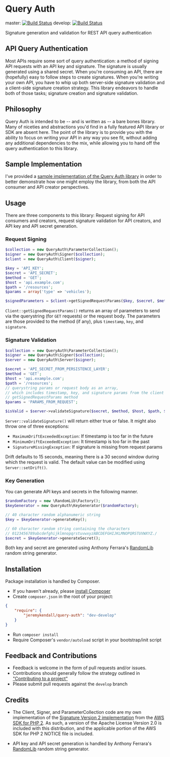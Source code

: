 # Query Auth

master: [![Build Status](https://travis-ci.org/jeremykendall/query-auth.png?branch=master)](https://travis-ci.org/jeremykendall/query-auth) develop: [![Build Status](https://travis-ci.org/jeremykendall/query-auth.png?branch=develop)](https://travis-ci.org/jeremykendall/query-auth)

Signature generation and validation for REST API query authentication

## API Query Authentication

Most APIs require some sort of query authentication: a method of signing API
requests with an API key and signature.  The signature is usually generated
using a shared secret.  When you're consuming an API, there are (hopefully) easy
to follow steps to create signatures. When you're writing your own API, you
have to whip up both server-side signature validation and a client-side
signature creation strategy. This library endeavors to handle both of those
tasks; signature creation and signature validation.

## Philosophy

Query Auth is intended to be -- and is written as -- a bare bones library.  Many of
niceties and abstractions you'd find in a fully featured API library or SDK are
absent here.  The point of the library is to provide you with the ability to
focus on writing your API in any way you see fit, without adding any additional
dependencies to the mix, while allowing you to hand off the query authentication
to this library.


## Sample Implementation

I've provided a [sample implementation of the Query Auth library](https://github.com/jeremykendall/query-auth-impl) 
in order to better demonstrate how one might employ the library, from both the
API consumer and API creator perspectives.

## Usage

There are three components to this library: Request signing for API consumers
and creators, request signature validation for API creators, and API key and
API secret generation.

### Request Signing

``` php
$collection = new QueryAuth\ParameterCollection();
$signer = new QueryAuth\Signer($collection);
$client = new QueryAuth\Client($signer);

$key = 'API_KEY';
$secret = 'API_SECRET';
$method = 'GET';
$host = 'api.example.com';
$path = '/resources';
$params = array('type' => 'vehicles');

$signedParameters = $client->getSignedRequestParams($key, $secret, $method, $host, $path, $params);
```

`Client::getSignedRequestParams()` returns an array of parameters to send via
the querystring (for `GET` requests) or the request body. The parameters are
those provided to the method (if any), plus `timestamp`, `key`, and `signature`.

### Signature Validation

``` php
$collection = new QueryAuth\ParameterCollection();
$signer = new QueryAuth\Signer($collection);
$server = new QueryAuth\Server($signer);

$secret = 'API_SECRET_FROM_PERSISTENCE_LAYER';
$method = 'GET';
$host = 'api.example.com';
$path = '/resources';
// querystring params or request body as an array,
// which includes timestamp, key, and signature params from the client's
// getSignedRequestParams method
$params = 'PARAMS_FROM_REQUEST'; 

$isValid = $server->validateSignature($secret, $method, $host, $path, $params);
```

`Server::validateSignature()` will return either true or false.  It might also
throw one of three exceptions:
* `MaximumDriftExceededException`: If timestamp is too far in the future
* `MinimumDriftExceededException`: It timestamp is too far in the past
* `SignatureMissingException`: If signature is missing from request params

Drift defaults to 15 seconds, meaning there is a 30 second window during which the
request is valid. The default value can be modified using `Server::setDrift()`.

### Key Generation

You can generate API keys and secrets in the following manner.

``` php
$randomFactory = new \RandomLib\Factory();
$keyGenerator = new QueryAuth\KeyGenerator($randomFactory);

// 40 character random alphanumeric string
$key = $keyGenerator->generateKey();

// 60 character random string containing the characters
// 0123456789abcdefghijklmnopqrstuvwxyzABCDEFGHIJKLMNOPQRSTUVWXYZ./
$secret = $keyGenerator->generateSecret();
```

Both key and secret are generated using Anthony Ferrara's [RandomLib](https://github.com/ircmaxell/RandomLib)
random string generator.

## Installation

Package installation is handled by Composer.

* If you haven't already, please [install Composer](http://getcomposer.org/doc/00-intro.md#installation-nix)
* Create `composer.json` in the root of your project:

``` json
{
    "require": {
        "jeremykendall/query-auth": "dev-develop"
    }
}
```

* Run `composer install`
* Require Composer's `vendor/autoload` script in your bootstrap/init script

## Feedback and Contributions

* Feedback is welcome in the form of pull requests and/or issues.
* Contributions should generally follow the strategy outlined in ["Contributing
  to a project"](https://help.github.com/articles/fork-a-repo#contributing-to-a-project)
* Please submit pull requests against the `develop` branch

## Credits

* The Client, Signer, and ParameterCollection code are my own implementation of
the [Signature Version 2
implementation](https://github.com/aws/aws-sdk-php/blob/master/src/Aws/Common/Signature/SignatureV2.php)
from the [AWS SDK for PHP
2](https://github.com/aws/aws-sdk-php/blob/master/src/Aws/Common/Signature/SignatureV2.php).
As such, a version of the Apache License Version 2.0 is included with this
distribution, and the applicable portion of the AWS SDK for PHP 2 NOTICE file
is included.

* API key and API secret generation is handled by Anthony Ferrara's
[RandomLib](https://github.com/ircmaxell/RandomLib) random string generator.
